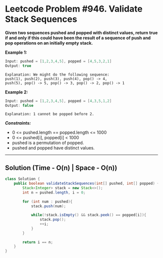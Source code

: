 # Leetcode Problem #946. Validate Stack Sequences

**Given two sequences pushed and popped with distinct values, return true if and only if this could have been the result of a sequence of push and pop operations on an initially empty stack.**

**Example 1:**

```java
Input: pushed = [1,2,3,4,5], popped = [4,5,3,2,1]
Output: true
```
```
Explanation: We might do the following sequence:
push(1), push(2), push(3), push(4), pop() -> 4,
push(5), pop() -> 5, pop() -> 3, pop() -> 2, pop() -> 1
```

**Example 2:**

```java
Input: pushed = [1,2,3,4,5], popped = [4,3,5,1,2]
Output: false
```
```
Explanation: 1 cannot be popped before 2.
```

***Constraints:***

- 0 <= pushed.length == popped.length <= 1000
- 0 <= pushed[i], popped[i] < 1000
- pushed is a permutation of popped.
- pushed and popped have distinct values.
---

## Solution (Time - O(n) | Space - O(n))

```java
class Solution {
    public boolean validateStackSequences(int[] pushed, int[] popped) {
        Stack<Integer> stack = new Stack<>();
        int n = pushed.length, i = 0;
        
        for (int num : pushed){
            stack.push(num);
            
            while(!stack.isEmpty() && stack.peek() == popped[i]){
                stack.pop();
                ++i;
            }
        }
        
        return i == n;
    }
}
```
